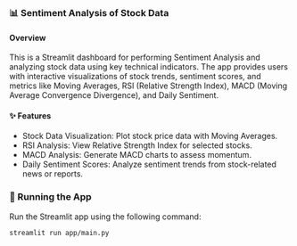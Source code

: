 ### 📊 Sentiment Analysis of Stock Data

#### Overview

This is a Streamlit dashboard for performing Sentiment Analysis and analyzing stock data using key technical indicators. The app provides users with interactive visualizations of stock trends, sentiment scores, and metrics like Moving Averages, RSI (Relative Strength Index), MACD (Moving Average Convergence Divergence), and Daily Sentiment.

#### ✨ Features

+ Stock Data Visualization: Plot stock price data with Moving Averages.
+ RSI Analysis: View Relative Strength Index for selected stocks.
+ MACD Analysis: Generate MACD charts to assess momentum.
+ Daily Sentiment Scores: Analyze sentiment trends from stock-related news or reports.

### 🚀 Running the App

Run the Streamlit app using the following command:

```streamlit run app/main.py```
